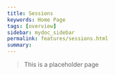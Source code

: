 ```yaml
---
title: Sessions
keywords: Home Page
tags: [overview]
sidebar: mydoc_sidebar
permalink: features/sessions.html
summary:  
---
```


> This is a placeholder page
